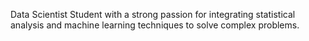Data Scientist Student with a 
strong passion for integrating statistical analysis and 
machine learning techniques to solve complex 
problems. 

<!---
Induni0903/Induni0903 is a ✨ special ✨ repository because its `README.md` (this file) appears on your GitHub profile.
You can click the Preview link to take a look at your changes.
--->
